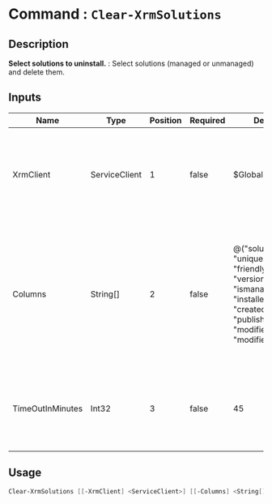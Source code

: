 # Command : `Clear-XrmSolutions` 

## Description

**Select solutions to uninstall.** : Select solutions (managed or unmanaged) and delete them.

## Inputs

Name|Type|Position|Required|Default|Description
----|----|--------|--------|-------|-----------
XrmClient|ServiceClient|1|false|$Global:XrmClient|Xrm connector initialized to target instance. Use latest one by default. (Dataverse ServiceClient)
Columns|String[]|2|false|@("solutionid", "uniquename", "friendlyname", "version", "ismanaged", "installedon", "createdby", "publisherid", "modifiedon", "modifiedby")|Specify expected columns to retrieve. (Default : id, uniquename, friendlyname, version, ismanaged, installedon, createdby, publisherid, modifiedon, modifiedby)
TimeOutInMinutes|Int32|3|false|45|Specify timeout duration in minute for each solution deletion. (Default : 45 min)


## Usage

```Powershell 
Clear-XrmSolutions [[-XrmClient] <ServiceClient>] [[-Columns] <String[]>] [[-TimeOutInMinutes] <Int32>] [<CommonParameters>]
``` 


